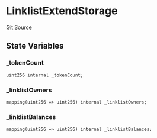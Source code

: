 # LinklistExtendStorage
[Git Source](https://github.com/Crossbell-Box/Crossbell-Contracts/blob/4ba4e225416bca003567c0e6ae31b9c6258df17e/contracts/storage/LinklistExtendStorage.sol)


## State Variables
### _tokenCount

```solidity
uint256 internal _tokenCount;
```


### _linklistOwners

```solidity
mapping(uint256 => uint256) internal _linklistOwners;
```


### _linklistBalances

```solidity
mapping(uint256 => uint256) internal _linklistBalances;
```


